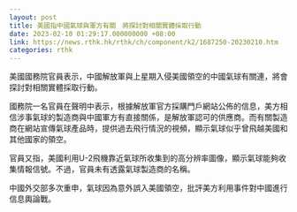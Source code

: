 ```yaml
---
layout: post
title: 美國指中國氣球與軍方有關　將探討對相關實體採取行動
date: 2023-02-10 01:29:17.000000000 +08:00
link: https://news.rthk.hk/rthk/ch/component/k2/1687250-20230210.htm
categories: rthk
---
```


美國國務院官員表示，中國解放軍與上星期入侵美國領空的中國氣球有關連，將會探討對相關實體採取行動。

國務院一名官員在聲明中表示，根據解放軍官方採購門戶網站公佈的信息，美方相信涉事氣球的製造商與中國軍方有直接關係，是解放軍認可的供應商。而有關製造商在網站宣傳氣球產品時，提供過去飛行情況的視頻，顯示氣球似乎曾飛越美國和其他國家的領空。

官員又指，美國利用U-2飛機靠近氣球所收集到的高分辨率圖像，顯示氣球能夠收集情報信號。不過，官員未有透露氣球製造商的名稱。

中國外交部多次重申，氣球因為意外誤入美國領空，批評美方利用事件對中國進行信息輿論戰。
